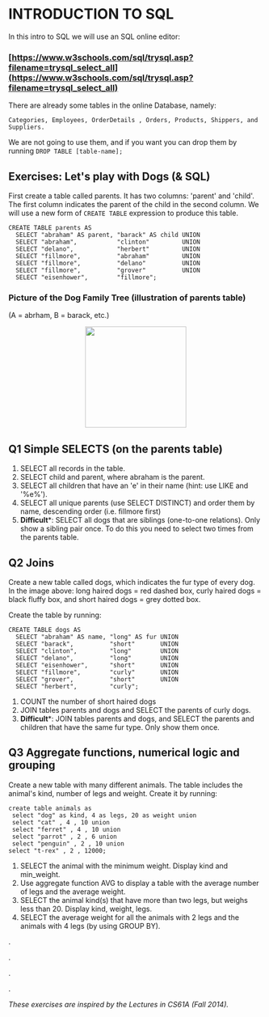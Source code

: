 # INTRODUCTION TO SQL

In this intro to SQL we will use an SQL online editor: 

### [https://www.w3schools.com/sql/trysql.asp?filename=trysql_select_all](https://www.w3schools.com/sql/trysql.asp?filename=trysql_select_all)

There are already some tables in the online Database, namely: 

	Categories, Employees, OrderDetails	, Orders, Products, Shippers, and Suppliers. 

We are not going to use them, and if you want you can drop them by running `DROP TABLE [table-name];`



## Exercises: Let's play with Dogs (& SQL)

First create a table called parents. It has two columns: 'parent' and 'child'. The first column indicates the parent of the child in the second column. We will use a new form of `CREATE TABLE` expression to produce this table.

	CREATE TABLE parents AS
	  SELECT "abraham" AS parent, "barack" AS child UNION
	  SELECT "abraham",           "clinton"         UNION
	  SELECT "delano",            "herbert"         UNION
	  SELECT "fillmore",          "abraham"         UNION
	  SELECT "fillmore",          "delano"          UNION
	  SELECT "fillmore",          "grover"          UNION
	  SELECT "eisenhower",        "fillmore";
	  

### Picture of the Dog Family Tree (illustration of parents table)

(A = abrham, B = barack, etc.)

<center><img src="https://github.com/alexanderfo/data-x_public/raw/master/L13_SQL/imgs/family_tree.png" width="200" /></center>
	  
## Q1 Simple SELECTS (on the parents table)
1. SELECT all records in the table.
2. SELECT child and parent, where abraham is the parent.
3. SELECT all children that have an 'e' in their name (hint: use LIKE and '%e%').
4. SELECT all unique parents (use SELECT DISTINCT) and order them by name, descending order (i.e. fillmore first)
5. **Difficult***: SELECT all dogs that are siblings (one-to-one relations). Only show a sibling pair once. To do this you need to select two times from the parents table.

## Q2 Joins

Create a new table called dogs, which indicates the fur type of every dog. In the image above: long haired dogs = red dashed box, curly haired dogs = black fluffy box, and short haired dogs = grey dotted box. 

Create the table by running:
	
	CREATE TABLE dogs AS
	  SELECT "abraham" AS name, "long" AS fur UNION
	  SELECT "barack",          "short"       UNION
	  SELECT "clinton",         "long"        UNION
	  SELECT "delano",          "long"        UNION
	  SELECT "eisenhower",      "short"       UNION
	  SELECT "fillmore",        "curly"       UNION
	  SELECT "grover",          "short"       UNION
	  SELECT "herbert",         "curly";

1. COUNT the number of short haired dogs
2. JOIN tables parents and dogs and SELECT the parents of curly dogs.
2. **Difficult***: JOIN tables parents and dogs, and SELECT the parents and children that have the same fur type. Only show them once.


## Q3 Aggregate functions, numerical logic and grouping

Create a new table with many different animals. The table includes the animal's kind, number of legs and weight. Create it by running:

	create table animals as
	 select "dog" as kind, 4 as legs, 20 as weight union
	 select "cat" , 4 , 10 union
	 select "ferret" , 4 , 10 union
	 select "parrot" , 2 , 6 union
	 select "penguin" , 2 , 10 union
	select "t-rex" , 2 , 12000;
	
1. SELECT the animal with the minimum weight. Display kind and min_weight.
2. Use aggregate function AVG to display a table with the average number of legs and the average weight.
3. SELECT the animal kind(s) that have more than two legs, but weighs less than 20. Display kind, weight, legs.
4. SELECT the average weight for all the animals with 2 legs and the animals with 4 legs (by using GROUP BY).



.

.

.

.

*These exercises are inspired by the Lectures in CS61A (Fall 2014).*
